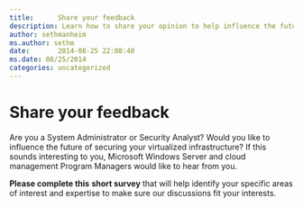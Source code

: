 ```yaml
---
title:      Share your feedback
description: Learn how to share your opinion to help influence the future of secure virtual infrastructure.
author: sethmanheim
ms.author: sethm
date:       2014-08-25 22:08:40
ms.date: 08/25/2014
categories: uncategorized
---
```

# Share your feedback

Are you a System Administrator or Security Analyst? Would you like to influence the future of securing your virtualized infrastructure? If this sounds interesting to you, Microsoft Windows Server and cloud management Program Managers would like to hear from you. 

**Please complete this** **short survey** that will help identify your specific areas of interest and expertise to make sure our discussions fit your interests.
